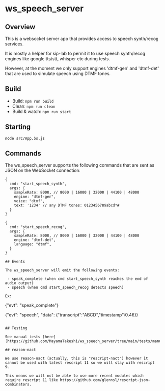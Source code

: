 # ws_speech_server

## Overview

This is a websocket server app that provides access to speech synth/recog services.

It is mostly a helper for sip-lab to permit it to use speech synth/recog engines like google tts/stt, whisper etc during tests.

However, at the moment we only support engines 'dtmf-gen' and 'dtmf-det' that are used to simulate speech using DTMF tones.

## Build

- Build: `npm run build`
- Clean: `npm run clean`
- Build & watch: `npm run start`

## Starting
```
node src/App.bs.js
```

## Commands
The ws_speech_server supports the following commands that are sent as JSON on the WebSocket connection:
```
{
  cmd: "start_speech_synth",
  args: {
    sampleRate: 8000, // 8000 | 16000 | 32000 | 44100 | 48000
    engine: "dtmf-gen",
    voice: "dtmf",
    text: '1234' // any DTMF tones: 0123456789abcd*#
  }
}

{
  cmd: "start_speech_recog",
  args: {
    sampleRate: 8000, // 8000 | 16000 | 32000 | 44100 | 48000
    engine: "dtmf-det",
    language: "dtmf",
  }
}

## Events

The ws_speech_server will emit the following events:

 - speak_complete (when cmd start_speech_synth reaches the end of audio output)
 - speech (when cmd start_speech_recog detects speech)

Ex:

```
{"evt": "speak_complete"}

{"evt": "speech", "data": {"transcript":"ABCD","timestamp":0.46}}
```

## Testing

See manual tests [here](https://github.com/MayamaTakeshi/ws_speech_server/tree/main/tests/manual)

## reason-nact

We use reason-nact (actually, this is "rescript-nact") however it cannot be used with latest rescript 11 so we will stay with rescript 9.

This means we will not be able to use more recent modules which require rescript 11 like https://github.com/glennsl/rescript-json-combinators.


